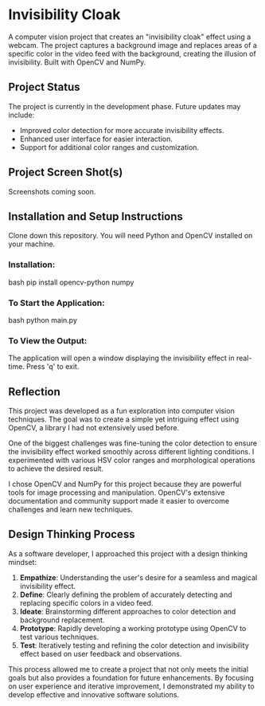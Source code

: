 # Invisibility Cloak

A computer vision project that creates an "invisibility cloak" effect using a webcam. The project captures a background image and replaces areas of a specific color in the video feed with the background, creating the illusion of invisibility. Built with OpenCV and NumPy.

## Project Status

The project is currently in the development phase. Future updates may include:

- Improved color detection for more accurate invisibility effects.
- Enhanced user interface for easier interaction.
- Support for additional color ranges and customization.

## Project Screen Shot(s)

Screenshots coming soon.

## Installation and Setup Instructions

Clone down this repository. You will need Python and OpenCV installed on your machine.

### Installation:
bash
pip install opencv-python numpy

### To Start the Application:
bash
python main.py


### To View the Output:

The application will open a window displaying the invisibility effect in real-time. Press 'q' to exit.

## Reflection

This project was developed as a fun exploration into computer vision techniques. The goal was to create a simple yet intriguing effect using OpenCV, a library I had not extensively used before.

One of the biggest challenges was fine-tuning the color detection to ensure the invisibility effect worked smoothly across different lighting conditions. I experimented with various HSV color ranges and morphological operations to achieve the desired result.

I chose OpenCV and NumPy for this project because they are powerful tools for image processing and manipulation. OpenCV's extensive documentation and community support made it easier to overcome challenges and learn new techniques.

## Design Thinking Process

As a software developer, I approached this project with a design thinking mindset:

1. **Empathize**: Understanding the user's desire for a seamless and magical invisibility effect.
2. **Define**: Clearly defining the problem of accurately detecting and replacing specific colors in a video feed.
3. **Ideate**: Brainstorming different approaches to color detection and background replacement.
4. **Prototype**: Rapidly developing a working prototype using OpenCV to test various techniques.
5. **Test**: Iteratively testing and refining the color detection and invisibility effect based on user feedback and observations.

This process allowed me to create a project that not only meets the initial goals but also provides a foundation for future enhancements. By focusing on user experience and iterative improvement, I demonstrated my ability to develop effective and innovative software solutions.